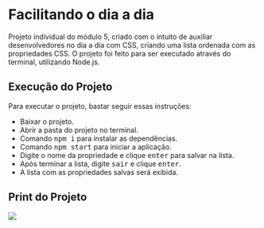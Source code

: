 # Facilitando o dia a dia

Projeto individual do módulo 5, criado com o intuito de auxiliar desenvolvedores no dia a dia com CSS, criando uma lista ordenada com as propriedades CSS. O projeto foi feito para ser executado através do terminal, utilizando Node.js.

## Execução do Projeto

Para executar o projeto, bastar seguir essas instruções:

<ul>
  <li>Baixar o projeto.</li>
  <li>Abrir a pasta do projeto no terminal.</li>
  <li>Comando <kbd>npm i</kbd> para instalar as dependências.</li>
  <li>Comando <kbd>npm start</kbd> para iniciar a aplicação.</li>
  <li>Digite o nome da propriedade e clique <kbd>enter</kbd> para salvar na lista.</li>
  <li>Após terminar a lista, digite <kbd>sair</kbd> e clique <kbd>enter</kbd>.</li>
  <li>A lista com as propriedades salvas será exibida.</li>
</ul>

## Print do Projeto

<img src="https://user-images.githubusercontent.com/113109526/218232570-ecc68008-faf7-4191-8d2d-e5379daf1acd.jpg" />
